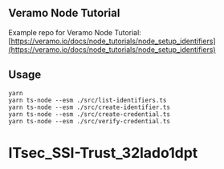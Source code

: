 ## Veramo Node Tutorial

Example repo for Veramo Node Tutorial: [https://veramo.io/docs/node_tutorials/node_setup_identifiers](https://veramo.io/docs/node_tutorials/node_setup_identifiers)

## Usage

    yarn
    yarn ts-node --esm ./src/list-identifiers.ts
    yarn ts-node --esm ./src/create-identifier.ts
    yarn ts-node --esm ./src/create-credential.ts
    yarn ts-node --esm ./src/verify-credential.ts
# ITsec_SSI-Trust_32lado1dpt
